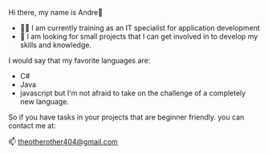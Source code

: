 Hi there, my name is Andre👋
- 👨‍🎓 I am currently training as an IT specialist for application development
- 🔭 I am looking for small projects that I can get involved in to develop my skills and knowledge.

I would say that my favorite languages are:
  - C#
  - Java
  - javascript
but I'm not afraid to take on the challenge of a completely new language.

So if you have tasks in your projects that are beginner friendly. you can contact me at:

📫 theotherother404@gmail.com
  
   
<!--
**TheOtherOther/TheOtherOther** is a ✨ _special_ ✨ repository because its `README.md` (this file) appears on your GitHub profile.

Here are some ideas to get you started:


- 🌱 I’m currently learning ...
- 👯 I’m looking to collaborate on ...
- 🤔 I’m looking for help with ...
- 💬 Ask me about ...
- 📫 How to reach me: ...
- 😄 Pronouns: ...
- ⚡ Fun fact: ...
-->
